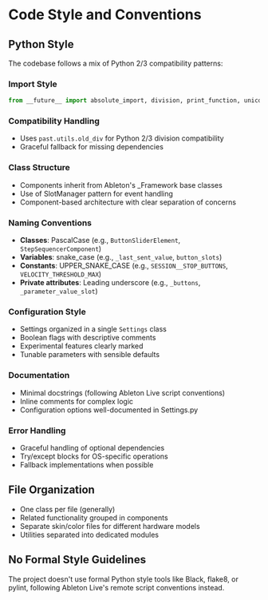 # Code Style and Conventions

## Python Style
The codebase follows a mix of Python 2/3 compatibility patterns:

### Import Style
```python
from __future__ import absolute_import, division, print_function, unicode_literals
```

### Compatibility Handling
- Uses `past.utils.old_div` for Python 2/3 division compatibility
- Graceful fallback for missing dependencies

### Class Structure
- Components inherit from Ableton's _Framework base classes
- Use of SlotManager pattern for event handling
- Component-based architecture with clear separation of concerns

### Naming Conventions
- **Classes**: PascalCase (e.g., `ButtonSliderElement`, `StepSequencerComponent`)
- **Variables**: snake_case (e.g., `_last_sent_value`, `button_slots`)
- **Constants**: UPPER_SNAKE_CASE (e.g., `SESSION__STOP_BUTTONS`, `VELOCITY_THRESHOLD_MAX`)
- **Private attributes**: Leading underscore (e.g., `_buttons`, `_parameter_value_slot`)

### Configuration Style
- Settings organized in a single `Settings` class
- Boolean flags with descriptive comments
- Experimental features clearly marked
- Tunable parameters with sensible defaults

### Documentation
- Minimal docstrings (following Ableton Live script conventions)
- Inline comments for complex logic
- Configuration options well-documented in Settings.py

### Error Handling
- Graceful handling of optional dependencies
- Try/except blocks for OS-specific operations
- Fallback implementations when possible

## File Organization
- One class per file (generally)
- Related functionality grouped in components
- Separate skin/color files for different hardware models
- Utilities separated into dedicated modules

## No Formal Style Guidelines
The project doesn't use formal Python style tools like Black, flake8, or pylint, following Ableton Live's remote script conventions instead.
